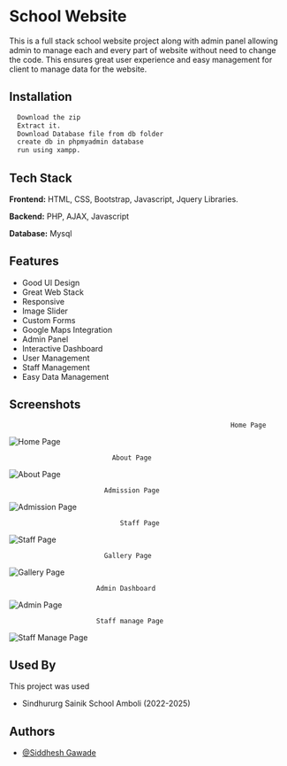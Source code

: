 
# School Website

This is a full stack school website project along with admin panel allowing admin to manage each and every part of website without need to change the code. This ensures great user experience and easy management for client to manage data for the website.

## Installation


```bash
  Download the zip
  Extract it.
  Download Database file from db folder
  create db in phpmyadmin database
  run using xampp.
```
    


## Tech Stack

**Frontend:** HTML, CSS, Bootstrap, Javascript, Jquery  Libraries.

**Backend:** PHP, AJAX, Javascript

**Database:** Mysql


## Features

- Good UI Design
- Great Web Stack
- Responsive 
- Image Slider
- Custom Forms
- Google Maps Integration 
- Admin Panel
- Interactive Dashboard
- User Management
- Staff Management
- Easy Data Management


## Screenshots

                                                            Home Page

![Home Page](https://i.postimg.cc/sfqRN4Ss/1.png)

                              About Page

![About Page](https://i.postimg.cc/65MbP9FR/screencapture-localhost-School-aboutus-php-2025-06-03-18-55-25.png)

                            Admission Page

![Admission Page](https://i.postimg.cc/JnyRs6JY/2.png)

                                Staff Page

![Staff Page](https://i.postimg.cc/J0VCG1Rt/3.png)

                            Gallery Page

![Gallery Page](https://i.postimg.cc/Dz896WZ8/4.png)


                          Admin Dashboard

![Admin Page](https://i.postimg.cc/LsKtCw4L/Screenshot-2025-06-03-190532.png)

                          Staff manage Page

![Staff Manage Page](https://i.postimg.cc/x84HKFFk/dassad.jpg)
## Used By

This project was used

- Sindhururg Sainik School Amboli (2022-2025)


## Authors

- [@Siddhesh Gawade](https://github.com/SiddheshCodes4554)

